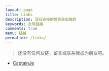```yaml
---
layout: page
title: Links
description: 没有链接的博客是孤独的
keywords: 友情链接
comments: true
menu: 链接
permalink: /links/
---
```


> 还没有任何友链，留言或联系我成为朋友吧。

* [CaptainJe](http://yangfan.ga)

